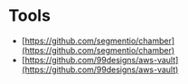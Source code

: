 # Tools

* [https://github.com/segmentio/chamber](https://github.com/segmentio/chamber)
* [https://github.com/99designs/aws-vault](https://github.com/99designs/aws-vault)

